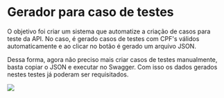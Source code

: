 # Gerador para caso de testes

O objetivo foi criar um sistema que automatize a criação de casos para teste da API. 
No caso, é gerado casos de testes com CPF's válidos automaticamente e ao clicar no botão é gerado um arquivo JSON.

Dessa forma, agora não preciso mais criar casos de testes manualmente, basta copiar o JSON e executar no Swagger. Com isso os dados gerados nestes testes já poderam ser requisitados.

![](https://media.discordapp.net/attachments/721023119074000897/976834291008942110/unknown.png?width=886&height=426)
